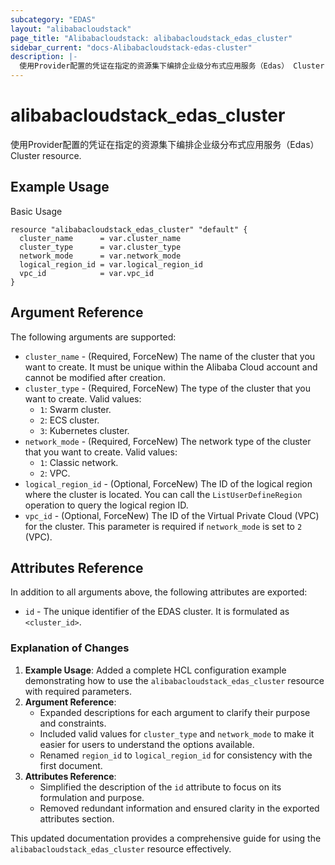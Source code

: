 ```yaml
---
subcategory: "EDAS"
layout: "alibabacloudstack"
page_title: "Alibabacloudstack: alibabacloudstack_edas_cluster"
sidebar_current: "docs-Alibabacloudstack-edas-cluster"
description: |- 
  使用Provider配置的凭证在指定的资源集下编排企业级分布式应用服务（Edas） Cluster resource.
---
```


# alibabacloudstack_edas_cluster

使用Provider配置的凭证在指定的资源集下编排企业级分布式应用服务（Edas） Cluster resource.

## Example Usage

Basic Usage

```hcl
resource "alibabacloudstack_edas_cluster" "default" {
  cluster_name      = var.cluster_name
  cluster_type      = var.cluster_type
  network_mode      = var.network_mode
  logical_region_id = var.logical_region_id
  vpc_id            = var.vpc_id
}
```

## Argument Reference

The following arguments are supported:

* `cluster_name` - (Required, ForceNew) The name of the cluster that you want to create. It must be unique within the Alibaba Cloud account and cannot be modified after creation.
* `cluster_type` - (Required, ForceNew) The type of the cluster that you want to create. Valid values:
  * `1`: Swarm cluster.
  * `2`: ECS cluster.
  * `3`: Kubernetes cluster.
* `network_mode` - (Required, ForceNew) The network type of the cluster that you want to create. Valid values:
  * `1`: Classic network.
  * `2`: VPC.
* `logical_region_id` - (Optional, ForceNew) The ID of the logical region where the cluster is located. You can call the `ListUserDefineRegion` operation to query the logical region ID.
* `vpc_id` - (Optional, ForceNew) The ID of the Virtual Private Cloud (VPC) for the cluster. This parameter is required if `network_mode` is set to `2` (VPC).

## Attributes Reference

In addition to all arguments above, the following attributes are exported:

* `id` - The unique identifier of the EDAS cluster. It is formulated as `<cluster_id>`.


### Explanation of Changes

1. **Example Usage**: Added a complete HCL configuration example demonstrating how to use the `alibabacloudstack_edas_cluster` resource with required parameters.
2. **Argument Reference**:
   - Expanded descriptions for each argument to clarify their purpose and constraints.
   - Included valid values for `cluster_type` and `network_mode` to make it easier for users to understand the options available.
   - Renamed `region_id` to `logical_region_id` for consistency with the first document.
3. **Attributes Reference**:
   - Simplified the description of the `id` attribute to focus on its formulation and purpose.
   - Removed redundant information and ensured clarity in the exported attributes section. 

This updated documentation provides a comprehensive guide for using the `alibabacloudstack_edas_cluster` resource effectively.